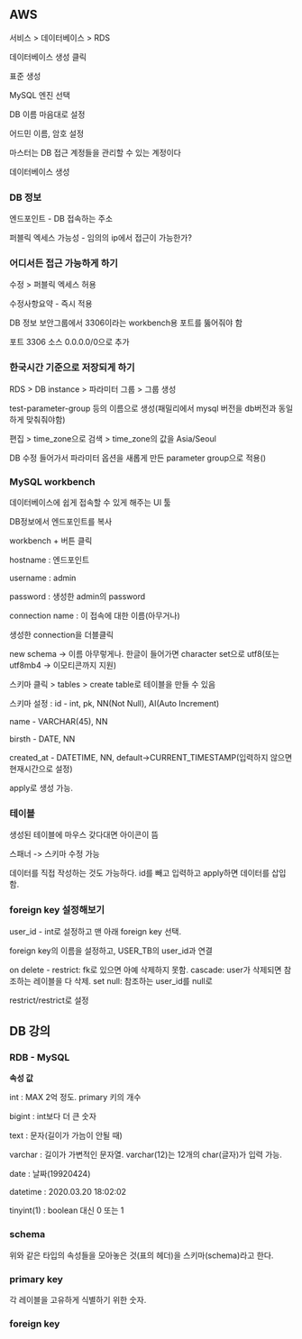 ## AWS

서비스 > 데이터베이스 > RDS

데이터베이스 생성 클릭

표준 생성

MySQL 엔진 선택

DB 이름 마음대로 설정

어드민 이름, 암호 설정

마스터는 DB 접근 계정들을 관리할 수 있는 계정이다

데이터베이스 생성



### DB 정보

엔드포인트 - DB 접속하는 주소

퍼블릭 엑세스 가능성 - 임의의 ip에서 접근이 가능한가?



### 어디서든 접근 가능하게 하기

수정 > 퍼블릭 엑세스 허용

수정사항요약 - 즉시 적용



DB 정보 보안그룹에서 3306이라는 workbench용 포트를 뚫어줘야 함

포트 3306 소스 0.0.0.0/0으로 추가



### 한국시간 기준으로 저장되게 하기

RDS > DB instance > 파라미터 그룹 > 그룹 생성

test-parameter-group 등의 이름으로 생성(패밀리에서 mysql 버전을 db버전과 동일하게 맞춰줘야함)

편집 > time_zone으로 검색 > time_zone의 값을 Asia/Seoul

DB 수정 들어가서 파라미터 옵션을 새롭게 만든 parameter group으로 적용()



### MySQL workbench

데이터베이스에 쉽게 접속할 수 있게 해주는 UI 툴

DB정보에서 엔드포인트를 복사

workbench + 버튼 클릭

hostname : 엔드포인트

username : admin

password : 생성한 admin의 password

connection name : 이 접속에 대한 이름(아무거나)



생성한 connection을 더블클릭



new schema -> 이름 아무렇게나. 한글이 들어가면 character set으로 utf8(또는 utf8mb4 -> 이모티콘까지 지원)

스키마 클릭 > tables > create table로 테이블을 만들 수 있음

스키마 설정 : id - int, pk, NN(Not Null), AI(Auto Increment)

name - VARCHAR(45), NN

birsth - DATE, NN

created_at - DATETIME, NN, default->CURRENT_TIMESTAMP(입력하지 않으면 현재시간으로 설정)





apply로 생성 가능.



### 테이블

생성된 테이블에 마우스 갖다대면 아이콘이 뜸

스패너 -> 스키마 수정 가능

데이터를 직접 작성하는 것도 가능하다. id를 빼고 입력하고 apply하면 데이터를 삽입함.



### foreign key 설정해보기

user_id - int로 설정하고 맨 아래 foreign key 선택.

foreign key의 이름을 설정하고, USER_TB의 user_id과 연결

on delete - restrict: fk로 있으면 아예 삭제하지 못함. cascade: user가 삭제되면 참조하는 레이블을 다 삭제. set null: 참조하는 user_id를 null로

restrict/restrict로 설정





## DB 강의

### RDB - MySQL

**속성 값**

int : MAX 2억 정도. primary 키의 개수

bigint : int보다 더 큰 숫자

text : 문자(길이가 가늠이 안될 때)

varchar : 길이가 가변적인 문자열. varchar(12)는 12개의 char(글자)가 입력 가능.

date : 날짜(19920424)

datetime : 2020.03.20 18:02:02

tinyint(1) : boolean 대신 0 또는 1



### schema

위와 같은 타입의 속성들을 모아놓은 것(표의 헤더)을 스키마(schema)라고 한다.



### primary key

각 레이블을 고유하게 식별하기 위한 숫자.



### foreign key











































